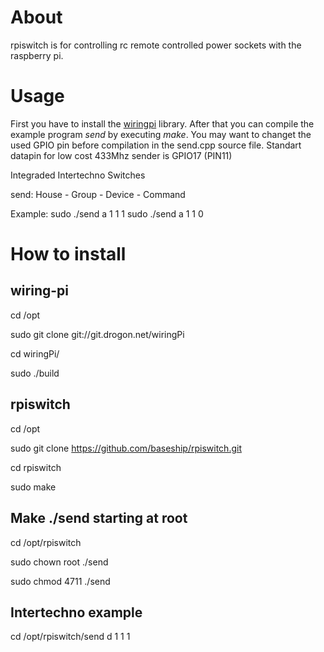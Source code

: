 # About

rpiswitch is for controlling rc remote controlled power sockets 
with the raspberry pi.


# Usage

First you have to install the [wiringpi](https://projects.drogon.net/raspberry-pi/wiringpi/download-and-install/) library.
After that you can compile the example program *send* by executing *make*. 
You may want to changet the used GPIO pin before compilation in the send.cpp source file.
Standart datapin for low cost 433Mhz sender is GPIO17 (PIN11)

Integraded Intertechno Switches

send: House - Group - Device - Command

Example:
sudo ./send a 1 1 1
sudo ./send a 1 1 0


# How to install

## wiring-pi
cd /opt

sudo git clone git://git.drogon.net/wiringPi

cd wiringPi/

sudo ./build

## rpiswitch
cd /opt

sudo git clone https://github.com/baseship/rpiswitch.git

cd rpiswitch

sudo make

## Make ./send starting at root
cd /opt/rpiswitch

sudo chown root ./send

sudo chmod 4711 ./send


## Intertechno example
cd /opt/rpiswitch/send d 1 1 1
